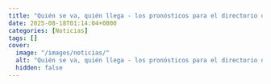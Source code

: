 ```yaml
---
title: "Quién se va, quién llega - los pronósticos para el directorio de Falabella tras el fin del pacto"
date: 2025-08-18T01:14:04+0000
categories: [Noticias]
tags: []
cover:
  image: "/images/noticias/"
  alt: "Quién se va, quién llega - los pronósticos para el directorio de Falabella tras el fin del pacto"
  hidden: false
---
```



